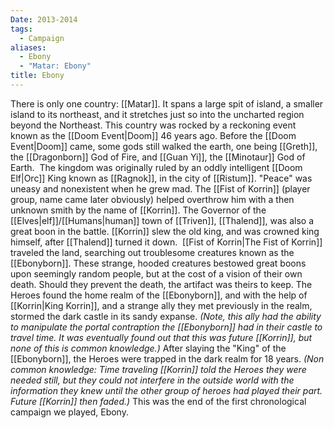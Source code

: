 ```yaml
---
Date: 2013-2014
tags:
  - Campaign
aliases:
  - Ebony
  - "Matar: Ebony"
title: Ebony
---
```

There is only one country: [[Matar]]. It spans a large spit of island, a smaller island to its northeast, and it stretches just so into the uncharted region beyond the Northeast. This country was rocked by a reckoning event known as the [[Doom Event|Doom]] 46 years ago. Before the [[Doom Event|Doom]] came, some gods still walked the earth, one being [[Greth]], the [[Dragonborn]] God of Fire, and [[Guan Yi]], the [[Minotaur]] God of Earth. 
The kingdom was originally ruled by an oddly intelligent [[Doom Elf|Orc]] King known as [[Ragnok]], in the city of [[Ristum]]. "Peace" was uneasy and nonexistent when he grew mad. The [[Fist of Korrin]] (player group, name came later obviously) helped overthrow him with a then unknown smith by the name of [[Korrin]]. The Governor of the [[Elves|elf]]/[[Humans|human]] town of [[Triven]], [[Thalend]], was also a great boon in the battle. [[Korrin]] slew the old king, and was crowned king himself, after [[Thalend]] turned it down. 
[[Fist of Korrin|The Fist of Korrin]] traveled the land, searching out troublesome creatures known as the [[Ebonyborn]]. These strange, hooded creatures bestowed great boons upon seemingly random people, but at the cost of a vision of their own death. Should they prevent the death, the artifact was theirs to keep. The Heroes found the home realm of the [[Ebonyborn]], and with the help of [[Korrin|King Korrin]], and a strange ally they met previously in the realm, stormed the dark castle in its sandy expanse. *(Note, this ally had the ability to manipulate the portal contraption the [[Ebonyborn]] had in their castle to travel time. It was eventually found out that this was future [[Korrin]], but none of this is common knowledge.)* After slaying the "King" of the [[Ebonyborn]], the Heroes were trapped in the dark realm for 18 years. *(Non common knowledge: Time traveling [[Korrin]] told the Heroes they were needed still, but they could not interfere in the outside world with the information they knew until the other group of heroes had played their part. Future [[Korrin]] then faded.)* This was the end of the first chronological campaign we played, Ebony.